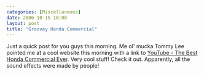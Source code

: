 ```yaml
---
categories: [Miscellaneous]
date: 2006-10-15 10:08
layout: post
title: "Groovey Honda Commercial"
---
```

Just a quick post for you guys this morning. Me ol' mucka Tommy Lee pointed me at a cool website this morning with a link to <a href="http://www.youtube.com/watch?v=TvlUUkx1QPc" title="YouTube - The Best Honda Commercial Ever" target="_blank">YouTube - The Best Honda Commercial Ever</a>. Very cool stuff! Check it out. Apparently, all the sound effects were made by people!
